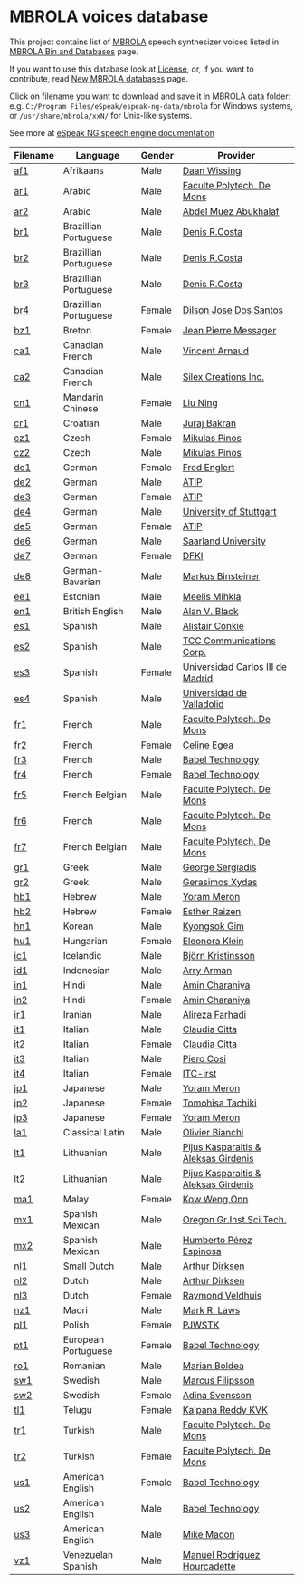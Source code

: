 # MBROLA voices database

This project contains list of [MBROLA](http://tcts.fpms.ac.be/synthesis/mbrola.html) speech synthesizer voices
listed in [MBROLA Bin and Databases](http://www.tcts.fpms.ac.be/synthesis/mbrola/mbrcopybin.html) page.

If you want to use this database look at [License](LICENSE.md),
or, if you want to contribute, read [New MBROLA databases](http://tcts.fpms.ac.be/synthesis/mbrola.html) page.

Click on filename you want to download and save it in MBROLA data folder:
e.g. `C:/Program Files/eSpeak/espeak-ng-data/mbrola` for Windows systems, or `/usr/share/mbrola/xxN/` for Unix-like systems.

See more at [eSpeak NG speech engine documentation](https://github.com/espeak-ng/espeak-ng/blob/master/docs/mbrola.md)

|  Filename                | Language             | Gender | Provider                                                                     |
|--------------------------|----------------------|--------|------------------------------------------------------------------------------|
| [af1](/af1/af1?raw=true) | Afrikaans            | Male   | [Daan Wissing](mailto:ntldpw@puk.ac.za)                                      |
| [ar1](/ar1/ar1?raw=true) | Arabic               | Male   | [Faculte Polytech. De Mons](mailto:mbrola@tcts.fpms.ac.be)                   |
| [ar2](/ar2/ar2?raw=true) | Arabic               | Male   | [Abdel Muez Abukhalaf](mailto:amuez@sedco-online.com)                        |
| [br1](/br1/br1?raw=true) | Brazillian Portuguese| Male   | [Denis R.Costa](mailto:dcosta@ams.com.br)                                    |
| [br2](/br2/br2?raw=true) | Brazillian Portuguese| Male   | [Denis R.Costa](mailto:dcosta@micropower.com.br)                             |
| [br3](/br3/br3?raw=true) | Brazillian Portuguese| Male   | [Denis R.Costa](mailto:dcosta@micropower.com.br)                             |
| [br4](/br4/br4?raw=true) | Brazillian Portuguese| Female | [Dilson Jose Dos Santos](mailto:dilson-jose.santos@serpro.gov.br)            |
| [bz1](/bz1/bz1?raw=true) | Breton               | Female | [Jean Pierre Messager](mailto:Jean-Pierre.Messager@enssat.fr)                |
| [ca1](/ca1/ca1?raw=true) | Canadian French      | Male   | [Vincent Arnaud](http://www.smithware.ca/qcmbrola/)                          |
| [ca2](/ca2/ca2?raw=true) | Canadian French      | Male   | [Silex Creations Inc.](mailto:lanctot@silexcreations.com)                    |
| [cn1](/cn1/cn1?raw=true) | Mandarin Chinese     | Female | [Liu Ning](mailto:liuningchine@yahoo.fr)                                     |
| [cr1](/cr1/cr1?raw=true) | Croatian             | Male   | [Juraj Bakran](mailto:juraj.bakran@ffzg.hr)                                  |
| [cz1](/cz1/cz1?raw=true) | Czech                | Female | [Mikulas Pinos](mailto:pinos@fi.muni.cz)                                     |
| [cz2](/cz2/cz2?raw=true) | Czech                | Male   | [Mikulas Pinos](mailto:pinos@fi.muni.cz)                                     |
| [de1](/de1/de1?raw=true) | German               | Female | [Fred Englert](mailto:englert@ieee.org)                                      |
| [de2](/de2/de2?raw=true) | German               | Male   | [ATIP](mailto:info@atip.de)                                                  |
| [de3](/de3/de3?raw=true) | German               | Female | [ATIP](mailto:info@atip.de)                                                  |
| [de4](/de4/de4?raw=true) | German               | Male   | [University of Stuttgart](mailto:antje.schweitzer@ims.uni-stuttgart.de)      |
| [de5](/de5/de5?raw=true) | German               | Female | [ATIP](mailto:info@atip.de)                                                  |
| [de6](/de6/de6?raw=true) | German               | Male   | [Saarland University](mailto:marc.schroeder@dfki.de)                         |
| [de7](/de7/de7?raw=true) | German               | Female | [DFKI](mailto:marc.schroeder@dfki.de)                                        |
| [de8](/de8/de8?raw=true) | German-Bavarian      | Male   | [Markus Binsteiner](mailto:bairisch.m@rkusiminter.net)                       |
| [ee1](/ee1/ee1?raw=true) | Estonian             | Male   | [Meelis Mihkla](mailto:meelis@eki.ee)                                        |
| [en1](/en1/en1?raw=true) | British English      | Male   | [Alan V. Black](mailto:awb@cs.cmu.edu)                                       |
| [es1](/es1/es1?raw=true) | Spanish              | Male   | [Alistair Conkie](mailto:alistair@liceu.uab.es)                              |
| [es2](/es2/es2?raw=true) | Spanish              | Male   | [TCC Communications Corp.](mailto:tcc@tcc.bc.ca)                             |
| [es3](/es3/es3?raw=true) | Spanish              | Female | [Universidad Carlos III de Madrid](mailto:jgorosti@ing.uc3m.es)              |
| [es4](/es4/es4?raw=true) | Spanish              | Male   | [Universidad de Valladolid](mailto:cesargf@infor.uva.es)                     |
| [fr1](/fr1/fr1?raw=true) | French               | Male   | [Faculte Polytech. De Mons](mailto:mbrola@tcts.fpms.ac.be)                   |
| [fr2](/fr2/fr2?raw=true) | French               | Female | [Celine Egea](mailto:egea@univ-valenciennes.fr)                              |
| [fr3](/fr3/fr3?raw=true) | French               | Male   | [Babel Technology](mailto:pagel@babeltech.com)                               |
| [fr4](/fr4/fr4?raw=true) | French               | Female | [Babel Technology](mailto:pagel@babeltech.com)                               |
| [fr5](/fr5/fr5?raw=true) | French Belgian       | Male   | [Faculte Polytech. De Mons](mailto:mbrola@tcts.fpms.ac.be)                   |
| [fr6](/fr6/fr6?raw=true) | French               | Male   | [Faculte Polytech. De Mons](mailto:mbrola@tcts.fpms.ac.be)                   |
| [fr7](/fr7/fr7?raw=true) | French Belgian       | Male   | [Faculte Polytech. De Mons](mailto:mbrola@tcts.fpms.ac.be)                   |
| [gr1](/gr1/gr1?raw=true) | Greek                | Male   | [George Sergiadis](mailto:sergiadi@vergina.eng.auth.gr)                      |
| [gr2](/gr2/gr2?raw=true) | Greek                | Male   | [Gerasimos Xydas](mailto:gxydas@di.uoa.gr)                                   |
| [hb1](/hb1/hb1?raw=true) | Hebrew               | Male   | [Yoram Meron](mailto:meron@gavo.t.u-tokyo.ac.jp)                             |
| [hb2](/hb2/hb2?raw=true) | Hebrew               | Female | [Esther Raizen](mailto:er@uts.cc.utexas.edu)                                 |
| [hn1](/hn1/hn1?raw=true) | Korean               | Male   | [Kyongsok Gim](mailto:gimgs@asadal.cs.pusan.ac.kr)                           |
| [hu1](/hu1/hu1?raw=true) | Hungarian            | Female | [Eleonora Klein](mailto:eleonora45@gmx.net)                                  |
| [ic1](/ic1/ic1?raw=true) | Icelandic            | Male   | [Björn Kristinsson](mailto:bjorbjorn@hotmail.com)                            |
| [id1](/id1/id1?raw=true) | Indonesian           | Male   | [Arry Arman](mailto:aa@lss.ee.itb.ac.id)                                     |
| [in1](/in1/in1?raw=true) | Hindi                | Male   | [Amin Charaniya](mailto:amin@cse.ucsc.edu)                                   |
| [in2](/in2/in2?raw=true) | Hindi                | Female | [Amin Charaniya](mailto:amin@cse.ucsc.edu)                                   |
| [ir1](/ir1/ir1?raw=true) | Iranian              | Male   | [Alireza Farhadi](mailto:leadstar2k@yahoo.com)                               |
| [it1](/it1/it1?raw=true) | Italian              | Male   | [Claudia Citta](mailto:ccitta@hotmail.com)                                   |
| [it2](/it2/it2?raw=true) | Italian              | Female | [Claudia Citta](mailto:ccitta@hotmail.com)                                   |
| [it3](/it3/it3?raw=true) | Italian              | Male   | [Piero Cosi](mailto:cosi@csrf.pd.cnr.it)                                     |
| [it4](/it4/it4?raw=true) | Italian              | Female | [ITC-irst](mailto:gretter@itc.it)                                            |
| [jp1](/jp1/jp1?raw=true) | Japanese             | Male   | [Yoram Meron](mailto:meron_y@yahoo.com)                                      |
| [jp2](/jp2/jp2?raw=true) | Japanese             | Female | [Tomohisa Tachiki](mailto:tachiki@gmx.de)                                    |
| [jp3](/jp3/jp3?raw=true) | Japanese             | Female | [Yoram Meron](mailto:meron_y@yahoo.com)                                      |
| [la1](/la1/la1?raw=true) | Classical Latin      | Male   | [Olivier Bianchi](mailto:Olivier.Bianchi@unil.ch)                            |
| [lt1](/lt1/lt1?raw=true) | Lithuanian           | Male   | [Pijus Kasparaitis & Aleksas Girdenis](mailto:girdenis@eunet.lt)             |
| [lt2](/lt2/lt2?raw=true) | Lithuanian           | Male   | [Pijus Kasparaitis & Aleksas Girdenis](mailto:girdenis@eunet.lt)             |
| [ma1](/ma1/ma1?raw=true) | Malay                | Female | [Kow Weng Onn](mailto:kwonn@mimos.my)                                        |
| [mx1](/mx1/mx1?raw=true) | Spanish Mexican      | Male   | [Oregon Gr.Inst.Sci.Tech.](mailto:macon@ece.ogi.edu)                         |
| [mx2](/mx2/mx2?raw=true) | Spanish Mexican      | Male   | [Humberto Pérez Espinosa](mailto:humbertop@ccc.inaoep.mx)                    |
| [nl1](/nl1/nl1?raw=true) | Small Dutch          | Male   | [Arthur Dirksen](mailto:arthur.dirksen@fluency.nl)                           |
| [nl2](/nl2/nl2?raw=true) | Dutch                | Male   | [Arthur Dirksen](mailto:arthur.dirksen@fluency.nl)                           |
| [nl3](/nl3/nl3?raw=true) | Dutch                | Female | [Raymond Veldhuis](mailto:veldhuis@ipo.tue.nl)                               |
| [nz1](/nz1/nz1?raw=true) | Maori                | Male   | [Mark R. Laws](mailto:maaka@kel.otago.ac.nz)                                 |
| [pl1](/pl1/pl1?raw=true) | Polish               | Female | [PJWSTK](mailto:krzysztof.szklanny@pjwstk.edu.pl)                            |
| [pt1](/pt1/pt1?raw=true) | European Portuguese  | Female | [Babel Technology](mailto:pagel@babeltech.com)                               |
| [ro1](/ro1/ro1?raw=true) | Romanian             | Male   | [Marian Boldea](mailto:boldea@utt.ro)                                        |
| [sw1](/sw1/sw1?raw=true) | Swedish              | Male   | [Marcus Filipsson](http://www.ling.lu.se/)                                   |
| [sw2](/sw2/sw2?raw=true) | Swedish              | Female | [Adina Svensson](mailto:adinas@home.se)                                      |
| [tl1](/tl1/tl1?raw=true) | Telugu               | Female | [Kalpana Reddy KVK](mailto:kvk_kalpana@yahoo.com)                            |
| [tr1](/tr1/tr1?raw=true) | Turkish              | Male   | [Faculte Polytech. De Mons](mailto:bozkurt@tcts.fpms.ac.be)                  |
| [tr2](/tr2/tr2?raw=true) | Turkish              | Female | [Faculte Polytech. De Mons](mailto:bozkurt@tcts.fpms.ac.be)                  |
| [us1](/us1/us1?raw=true) | American English     | Female | [Babel Technology](mailto:secr@babeltech.be)                                 |
| [us2](/us2/us2?raw=true) | American English     | Male   | [Babel Technology](mailto:secr@babeltech.be)                                 |
| [us3](/us3/us3?raw=true) | American English     | Male   | [Mike Macon](mailto:macon@cse.ogi.edu)                                       |
| [vz1](/vz1/vz1?raw=true) | Venezuelan Spanish   | Male   | [Manuel Rodriguez Hourcadette](mailto:hourcade@ula.ve)                       |
